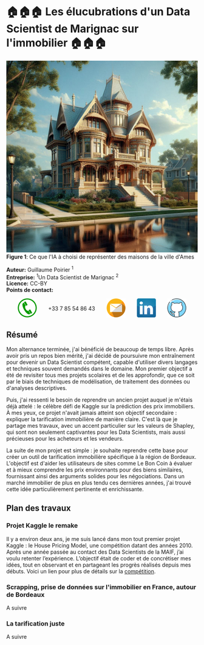 # 🏠🏠🏠 Les élucubrations d'un Data Scientist de Marignac sur l'immobilier 🏠🏠🏠

![Maison générée](../img/maison.png)
**Figure 1**: Ce que l'IA à choisi de représenter des maisons de la ville d'Ames

**Auteur:** Guillaume Poirier <sup>1</sup> \
**Entreprise:** <sup>1</sup>Un Data Scientist de Marignac <sup>2</sup> \
**Licence:** CC-BY \
**Points de contact:**

<div style="display: flex; justify-content: center; align-items: center; gap: 30px;">
    <a href="tel:0785548643">
      <img src="../img/tel.png" alt="Téléphone">
    </a>
    <p>+33 7 85 54 86 43</p>
    <a href="mailto:guillaume.poirier1996@gmail.com">
      <img src="../img/mail.png" alt="Email">
    </a>
    <a href="https://www.linkedin.com/in/guillaume-poirier-41231713a/">
      <img src="../img/linkedin.png" alt="Linkedin">
    </a>
    <a href="https://github.com/GuillaumePoirier1996">
      <img src="../img/github.png" alt="Github">
    </a>
</div>

## Résumé

Mon alternance terminée, j'ai bénéficié de beaucoup de temps libre. Après avoir pris un repos bien mérité, j'ai décidé de poursuivre mon entraînement pour devenir un Data Scientist compétent, capable d'utiliser divers langages et techniques souvent demandés dans le domaine. Mon premier objectif a été de revisiter tous mes projets scolaires et de les approfondir, que ce soit par le biais de techniques de modélisation, de traitement des données ou d'analyses descriptives.

Puis, j'ai ressenti le besoin de reprendre un ancien projet auquel je m'étais déjà attelé : le célèbre défi de Kaggle sur la prédiction des prix immobiliers. À mes yeux, ce projet n'avait jamais atteint son objectif secondaire : expliquer la tarification immobilière de manière claire. C'est là que je partage mes travaux, avec un accent particulier sur les valeurs de Shapley, qui sont non seulement captivantes pour les Data Scientists, mais aussi précieuses pour les acheteurs et les vendeurs.

La suite de mon projet est simple : je souhaite reprendre cette base pour créer un outil de tarification immobilière spécifique à la région de Bordeaux. L'objectif est d'aider les utilisateurs de sites comme Le Bon Coin à évaluer et à mieux comprendre les prix environnants pour des biens similaires, fournissant ainsi des arguments solides pour les négociations. Dans un marché immobilier de plus en plus tendu ces dernières années, j'ai trouvé cette idée particulièrement pertinente et enrichissante.

## Plan des travaux

### Projet Kaggle le remake

Il y a environ deux ans, je me suis lancé dans mon tout premier projet Kaggle : le House Pricing Model, une compétition datant des années 2010. Après une année passée au contact des Data Scientists de la MAIF, j’ai voulu retenter l’expérience. L’objectif était de coder et de concrétiser mes idées, tout en observant et en partageant les progrès réalisés depuis mes débuts. Voici un lien pour plus de détails sur la [compétition](https://www.kaggle.com/competitions/house-prices-advanced-regression-techniques/overview).

### Scrapping, prise de données sur l'immobilier en France, autour de Bordeaux

A suivre

### La tarification juste

A suivre
